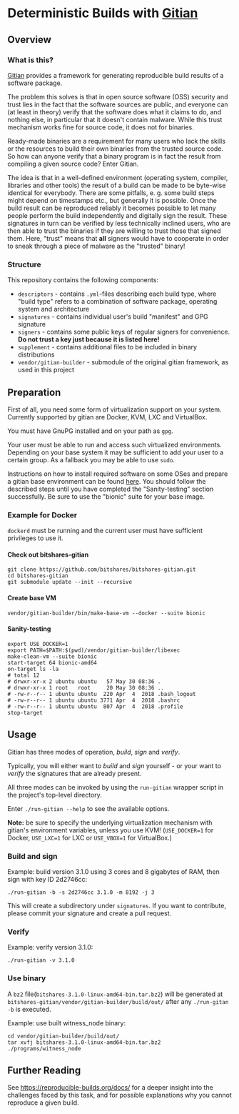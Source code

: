 # Deterministic Builds with [Gitian](https://gitian.org)

## Overview

### What is this?

[Gitian](https://gitian.org) provides a framework for generating reproducible build results of a software package.

The problem this solves is that in open source software (OSS) security and trust lies in the fact that the
software sources are public, and everyone can (at least in theory) verify that the software does what it claims to do,
and nothing else, in particular that it doesn't contain malware. While this trust mechanism works fine for source
code, it does not for binaries.

Ready-made binaries are a requirement for many users who lack the skills or the resources to build their own binaries
from the trusted source code. So how can anyone verify that a binary program is in fact the result from compiling a
given source code? Enter Gitian.

The idea is that in a well-defined environment (operating system, compiler, libraries and other tools) the result of
a build can be made to be byte-wise identical for everybody. There are some pitfalls, e. g. some build steps might
depend on timestamps etc., but generally it is possible. Once the build result can be reproduced reliably it becomes
possible to let many people perform the build independently and digitally sign the result. These signatures in turn
can be verified by less technically inclined users, who are then able to trust the binaries if they are willing to
trust those that signed them. Here, "trust" means that **all** signers would have to cooperate in order to sneak
through a piece of malware as the "trusted" binary!

### Structure

This repository contains the following components:

* `descriptors` - contains `.yml`-files describing each build type, where "build type" refers to a combination of software package, operating system and architecture
* `signatures` - contains individual user's build "manifest" and GPG signature
* `signers` - contains some public keys of regular signers for convenience.  **Do not trust a key just because it is listed here!**
* `supplement` - contains additional files to be included in binary distributions
* `vendor/gitian-builder` - submodule of the original gitian framework, as used in this project

## Preparation

First of all, you need some form of virtualization support on your system. Currently supported by gitian are Docker, KVM, LXC and VirtualBox.

You must have GnuPG installed and on your path as `gpg`.

Your user must be able to run and access such virtualized environments. Depending on your base system it may be sufficient to add your user to a certain group. As a fallback you may be able to use `sudo`.

Instructions on how to install required software on some OSes and prepare a gitian base environment can be found [here](https://github.com/devrandom/gitian-builder/blob/master/README.md).
You should follow the described steps until you have completed the "Sanity-testing" section successfully. Be sure to use the "bionic" suite for your base image.

### Example for Docker

`dockerd` must be running and the current user must have sufficient privileges to use it.

#### Check out bitshares-gitian

```
git clone https://github.com/bitshares/bitshares-gitian.git
cd bitshares-gitian
git submodule update --init --recursive
```

#### Create base VM

```
vendor/gitian-builder/bin/make-base-vm --docker --suite bionic
```

#### Sanity-testing

```
export USE_DOCKER=1
export PATH=$PATH:$(pwd)/vendor/gitian-builder/libexec
make-clean-vm --suite bionic
start-target 64 bionic-amd64
on-target ls -la
# total 12
# drwxr-xr-x 2 ubuntu ubuntu   57 May 30 08:36 .
# drwxr-xr-x 1 root   root     20 May 30 08:36 ..
# -rw-r--r-- 1 ubuntu ubuntu  220 Apr  4  2018 .bash_logout
# -rw-r--r-- 1 ubuntu ubuntu 3771 Apr  4  2018 .bashrc
# -rw-r--r-- 1 ubuntu ubuntu  807 Apr  4  2018 .profile
stop-target
```

## Usage

Gitian has three modes of operation, *build*, *sign* and *verify*.

Typically, you will either want to *build* and *sign* yourself - or your want to *verify* the signatures that are already present.

All three modes can be invoked by using the `run-gitian` wrapper script in the project's top-level directory.

Enter `./run-gitian --help` to see the available options.

**Note:** be sure to specify the underlying virtualization mechanism with gitian's environment variables, unless you use KVM!
(`USE_DOCKER=1` for Docker, `USE_LXC=1` for LXC or `USE_VBOX=1` for VirtualBox.)

### Build and sign

Example: build version 3.1.0 using 3 cores and 8 gigabytes of RAM, then sign with key ID 2d2746cc:

`./run-gitian -b -s 2d2746cc 3.1.0 -m 8192 -j 3`

This will create a subdirectory under `signatures`. If you want to contribute, please commit your signature and create a pull request.

### Verify

Example: verify version 3.1.0:

`./run-gitian -v 3.1.0`

### Use binary

A `bz2` file(`bitshares-3.1.0-linux-amd64-bin.tar.bz2`) will be generated at `bitshares-gitian/vendor/gitian-builder/build/out/`  after any `./run-gitan -b` is executed.

Example: use built witness_node binary: 

```
cd vendor/gitian-builder/build/out/
tar xvfj bitshares-3.1.0-linux-amd64-bin.tar.bz2
./programs/witness_node
```

## Further Reading

See https://reproducible-builds.org/docs/ for a deeper insight into the challenges faced by this task, and for possible explanations why you cannot reproduce a given build.
